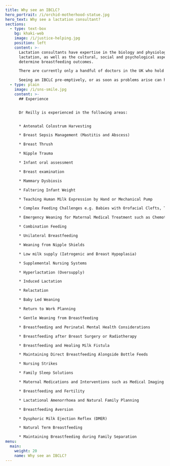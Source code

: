 ```yaml
---
title: Why see an IBCLC?
hero_portrait: /i/orchid-motherhood-statue.jpg
hero_text: Why see a lactation consultant?
sections:
  - type: text-box
    bg: khaki-web
    image: /i/justice-helping.jpg
    position: left
    content: >-
      Lactation consultants have expertise in the biology and physiology of
      lactation, as well as the cultural, social and psychological aspects which
      determine breastfeeding outcomes.

      There are currently only a handful of doctors in the UK who hold the IBCLC qualification, however over time we hope to increase access to this level of care within the NHS.

      Seeing an IBCLC pre-emptively, or as soon as problems arise can help you get the care you need, when you need it, and avoid future issues.  It can also help redefine your feeding goals and find a way that works for your family.
  - type: plain
    image: /i/sns-smile.jpg
    content: >-
      ## Experience


      Dr Reilly is experienced in the following areas:


      * Antenatal Colostrum Harvesting

      * Breast Sepsis Management (Mastitis and Abscess)

      * Breast Thrush

      * Nipple Trauma

      * Infant oral assessment

      * Breast examination

      * Mammary Dysbiosis

      * Faltering Infant Weight

      * Teaching Human Milk Expression by Hand or Mechanical Pump

      * Complex Feeding Challenges e.g. Babies with Orofacial Clefts, Trisomy 21, Premature Babies and those requiring Medical Interventions

      * Emergency Weaning for Maternal Medical Treatment such as Chemotherapy

      * Combination Feeding

      * Unilateral Breastfeeding

      * Weaning from Nipple Shields

      * Low milk supply (Iatrogenic and Breast Hypoplasia)

      * Supplemental Nursing Systems

      * Hyperlactation (Oversupply)

      * Induced Lactation

      * Relactation

      * Baby Led Weaning

      * Return to Work Planning

      * Gentle Weaning from Breastfeeding

      * Breastfeeding and Perinatal Mental Health Considerations

      * Breastfeeding after Breast Surgery or Radiotherapy

      * Breastfeeding and Healing Milk Fistula

      * Maintaining Direct Breastfeeding Alongside Bottle Feeds

      * Nursing Strikes

      * Family Sleep Solutions

      * Maternal Medications and Interventions such as Medical Imaging During Lactation

      * Breastfeeding and Fertility

      * Lactational Amenorrhoea and Natural Family Planning

      * Breastfeeding Aversion

      * Dysphoric Milk Ejection Reflex (DMER)

      * Natural Term Breastfeeding

      * Maintaining Breastfeeding during Family Separation
menu:
  main:
    weight: 20
    name: Why see an IBCLC?
---
```


